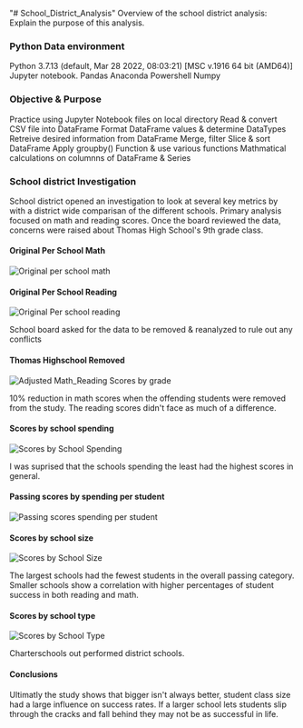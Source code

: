 "# School_District_Analysis" 
Overview of the school district analysis: Explain the purpose of this analysis.

### Python Data environment 
Python 3.7.13 (default, Mar 28 2022, 08:03:21) [MSC v.1916 64 bit (AMD64)]
Jupyter notebook.
Pandas
Anaconda Powershell
Numpy

### Objective & Purpose

Practice using Jupyter Notebook files on local directory
Read & convert CSV file into DataFrame
Format DataFrame values & determine DataTypes
Retreive desired information from DataFrame
Merge, filter Slice & sort DataFrame
Apply groupby() Function & use various functions
Mathmatical calculations on columnns of DataFrame & Series

### School district Investigation

School district opened an investigation to look at several key metrics by with a district wide comparisan of the different schools. Primary analysis focused on math and reading scores. Once the board reviewed the data, concerns were raised about Thomas High School's 9th grade class. 

#### Original Per School Math

![Original per school math](https://user-images.githubusercontent.com/104408782/172086212-98bcf791-6446-4076-a951-afc2ee223242.png)

#### Original Per School Reading

![Original Per school reading](https://user-images.githubusercontent.com/104408782/172086224-71c1e177-e28e-43ae-9e6d-0aa1e0440447.png)


School board asked for the data to be removed & reanalyzed to rule out any conflicts

#### Thomas Highschool Removed

![Adjusted Math_Reading Scores by grade](https://user-images.githubusercontent.com/104408782/172086396-a6ae0d7a-ccae-4793-9175-e9ec349e1f8d.png)


10% reduction in math scores when the offending students were removed from the study. The reading scores didn't face as much of a difference. 

 
#### Scores by school spending

![Scores by School Spending](https://user-images.githubusercontent.com/104408782/172086456-af3c8e25-6d49-4098-8d3f-8a3523a89a3f.png)

I was suprised that the schools spending the least had the highest scores in general. 

#### Passing scores by spending per student

![Passing scores   spending per student](https://user-images.githubusercontent.com/104408782/172086468-da0f0edd-ef4b-446e-beeb-3baa688d040b.png)

#### Scores by school size

![Scores by School Size](https://user-images.githubusercontent.com/104408782/172086532-3270ea5c-ee7e-4f0d-b048-4d2f96f2df06.png)

The largest schools had the fewest students in the overall passing category. 
Smaller schools show a correlation with higher percentages of student success in both reading and math. 

#### Scores by school type

![Scores by School Type](https://user-images.githubusercontent.com/104408782/172086550-b52810d1-1182-42f8-8acc-d760e44f3317.png)

Charterschools out performed district schools. 

#### Conclusions

Ultimatly the  study shows that bigger isn't always better, student class size had a large influence on success rates. If a larger school lets students slip through the cracks and fall behind they may not be as successful in life. 
